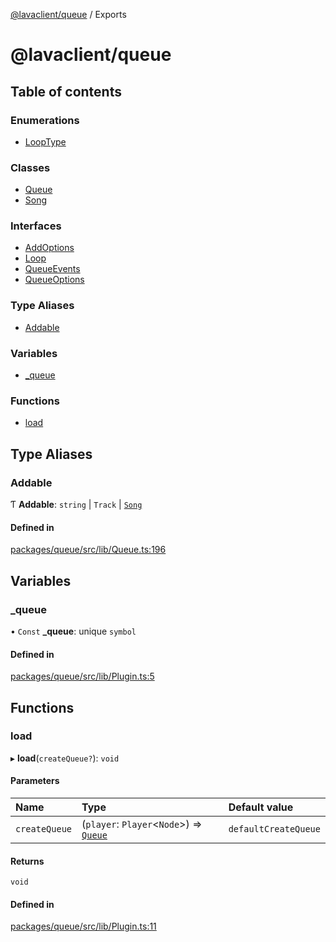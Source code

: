 [@lavaclient/queue](README.md) / Exports

# @lavaclient/queue

## Table of contents

### Enumerations

- [LoopType](enums/LoopType.md)

### Classes

- [Queue](classes/Queue.md)
- [Song](classes/Song.md)

### Interfaces

- [AddOptions](interfaces/AddOptions.md)
- [Loop](interfaces/Loop.md)
- [QueueEvents](interfaces/QueueEvents.md)
- [QueueOptions](interfaces/QueueOptions.md)

### Type Aliases

- [Addable](modules.md#addable)

### Variables

- [\_queue](modules.md#_queue)

### Functions

- [load](modules.md#load)

## Type Aliases

### Addable

Ƭ **Addable**: `string` \| `Track` \| [`Song`](classes/Song.md)

#### Defined in

[packages/queue/src/lib/Queue.ts:196](https://github.com/lavaclient/plugins/blob/072af81/packages/queue/src/lib/Queue.ts#L196)

## Variables

### \_queue

• `Const` **\_queue**: unique `symbol`

#### Defined in

[packages/queue/src/lib/Plugin.ts:5](https://github.com/lavaclient/plugins/blob/072af81/packages/queue/src/lib/Plugin.ts#L5)

## Functions

### load

▸ **load**(`createQueue?`): `void`

#### Parameters

| Name | Type | Default value |
| :------ | :------ | :------ |
| `createQueue` | (`player`: `Player`<`Node`\>) => [`Queue`](classes/Queue.md) | `defaultCreateQueue` |

#### Returns

`void`

#### Defined in

[packages/queue/src/lib/Plugin.ts:11](https://github.com/lavaclient/plugins/blob/072af81/packages/queue/src/lib/Plugin.ts#L11)
